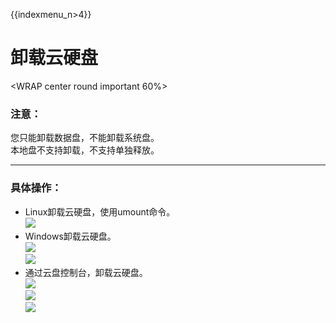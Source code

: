 {{indexmenu_n>4}}

# 卸载云硬盘

<WRAP center round important 60%>

### 注意：

您只能卸载数据盘，不能卸载系统盘。  
本地盘不支持卸载，不支持单独释放。 </WRAP>

-----

### 具体操作：

  - Linux卸载云硬盘，使用umount命令。  
    ![](/storage_cdn/udisk/userguide/image9.jpg)  
  - Windows卸载云硬盘。  
    ![](/storage_cdn/udisk/userguide/image10.jpg)  
    ![](/storage_cdn/udisk/userguide/image11.jpg)  
  - 通过云盘控制台，卸载云硬盘。  
    ![](/storage_cdn/udisk/userguide/image12.jpg)  
    ![](/storage_cdn/udisk/userguide/image13.jpg)  
    ![](/storage_cdn/udisk/userguide/image14.jpg)
